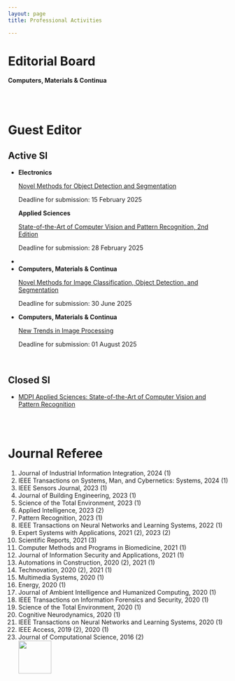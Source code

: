 ```yaml
---
layout: page
title: Professional Activities

---
```


<style type="'text/css'">
     li{
        font-family: "Times New Roman", Times, serif;
        text-align: justify!important;
        display:block;
     }

</style>

<!-- <h1>Editor</h1>
<b>Scienxt Journal of Civil Engineering (SJCE)</b>
<p>Link: <a href="http://scienxt.com/scienxt-journal-of-civil-engineeringsjoce-2/" target="_blank">http://scienxt.com/scienxt-journal-of-civil-engineeringsjoce-2/</a> </p>
<div style="margin-top: 10px;">   <img  src="/public/pictures/si2.png"></div>

<br/> -->

<h1>Editorial Board</h1>
<b>Computers, Materials & Continua</b>

<br/> <br/>

<h1>Guest Editor</h1>
<h2>Active SI</h2>
<ul>
 <li>
 <b>Electronics</b>
<p><a href="https://www.mdpi.com/journal/electronics/special_issues/JA467UU9QE" target="_blank">Novel Methods for Object Detection and Segmentation</a></p>
<p>Deadline for submission: 15 February 2025</p>
 </li>
 <b>Applied Sciences</b>
<p><a href="https://www.mdpi.com/journal/applsci/special_issues/797D3UNV6L" target="_blank">State-of-the-Art of Computer Vision and Pattern Recognition, 2nd Edition</a> </p>
<p>Deadline for submission: 28 February 2025</p>
 <li>
 </li>
 <li>
 <b>Computers, Materials & Continua</b>
<p><a href="https://www.techscience.com/cmc/special_detail/image_classification" target="_blank">Novel Methods for Image Classification, Object Detection, and Segmentation </a></p>
<p>Deadline for submission: 30 June 2025</p>
</li>
 <li>
  <b>Computers, Materials & Continua</b>
<p><a href="https://www.techscience.com/cmc/special_detail/image_processing" target="_blank">New Trends in Image Processing</a> </p>
<p>Deadline for submission: 01 August 2025</p>
</li>
 </ul>

<!-- <div style="margin-top: 10px;">   <img  src="/public/pictures/si3.png"></div>  -->


 
 
<!-- <div style="margin-top: 10px;">   <img  src="/public/pictures/si4.png"></div>-->


 
 



 <br/>
 
 <h2>Closed SI</h2>
 <ul>
 <li><a href="https://www.mdpi.com/journal/applsci/special_issues/89394W0M64" target="_blank">MDPI Applied Sciences: State-of-the-Art of Computer Vision and Pattern Recognition</a></li>
 </ul>
 
 <br/> <br/>

<h1>Journal Referee</h1>
<ol>
<li>Journal of Industrial Information Integration, 2024 (1)</li>
<li>IEEE Transactions on Systems, Man, and Cybernetics: Systems, 2024 (1)</li>
<li>IEEE Sensors Journal, 2023 (1)</li>
<li>Journal of Building Engineering, 2023 (1)</li>
<li>Science of the Total Environment, 2023 (1)</li>
<li>Applied Intelligence, 2023 (2)</li>
<li>Pattern Recognition, 2023 (1)</li>
<li>IEEE Transactions on Neural Networks and Learning Systems, 2022 (1)</li>
<li>Expert Systems with Applications, 2021 (2), 2023 (2)</li>
<li>Scientific Reports, 2021 (3)</li>
<li>Computer Methods and Programs in Biomedicine, 2021 (1)</li>
<li>Journal of Information Security and Applications, 2021 (1)</li>
<li>Automations in Construction, 2020 (2), 2021 (1)</li>
<li>Technovation, 2020 (2), 2021 (1)</li>
<li>Multimedia Systems, 2020 (1)</li>
<li>Energy, 2020 (1)</li>
<li>Journal of Ambient Intelligence and Humanized Computing, 2020 (1)</li>
<li>IEEE Transactions on Information Forensics and Security, 2020 (1)</li>
<li>Science of the Total Environment, 2020 (1)</li>
<li>Cognitive Neurodynamics, 2020 (1)</li>
<li>IEEE Transactions on Neural Networks and Learning Systems, 2020 (1)</li>
<li>IEEE Access, 2019 (2), 2020 (1)</li>
<li>Journal of Computational Science, 2016 (2)</li>

 <a id="test" href="https://www.webofscience.com/wos/author/record/1293086" target="_blank">
        <div class="icon-box">   <img style="width:75px!important;" src="/public/pictures/publons.png"> 
</div>
 </a>
 
</ol>



